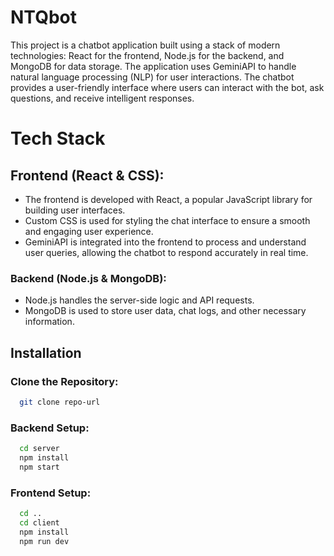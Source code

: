 # NTQbot
This project is a chatbot application built using a stack of modern technologies: React for the frontend, Node.js for the backend, and MongoDB for data storage. The application uses GeminiAPI to handle natural language processing (NLP) for user interactions. The chatbot provides a user-friendly interface where users can interact with the bot, ask questions, and receive intelligent responses.

# Tech Stack

## Frontend (React & CSS):
- The frontend is developed with React, a popular JavaScript library for building user interfaces.
- Custom CSS is used for styling the chat interface to ensure a smooth and engaging user experience.
- GeminiAPI is integrated into the frontend to process and understand user queries, allowing the chatbot to respond accurately in real time.

### Backend (Node.js & MongoDB):
- Node.js handles the server-side logic and API requests.
- MongoDB is used to store user data, chat logs, and other necessary information.

## Installation

### Clone the Repository:
```bash
  git clone repo-url
```

### Backend Setup:
```bash
  cd server
  npm install 
  npm start
```

### Frontend Setup:
```bash
  cd .. 
  cd client
  npm install 
  npm run dev
```